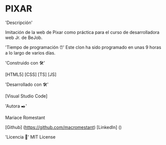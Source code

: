 # PIXAR

'Descripción'

Imitación de la web de Pixar como práctica para el curso de desarrolladora web Jr. de BeJob.

'Tiempo de programación ⏰'
Este clon ha sido programado en unas 9 horas a lo largo de varios días.

'Construido con 🛠️'

[HTML5]
[CSS]
[TS]
[JS]

'Desarrollado con 🛠️'

[Visual Studio Code]

'Autora ✒️'

Mariace Romestant

[Github] (https://github.com/macromestant)
[LinkedIn] ()

'Licencia 📄'
MIT License
